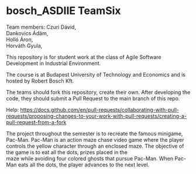 # bosch_ASDIIE TeamSix
Team members:
Czuri Dávid,  
Dankovics Ádám,  
Holló Áron,  
Horváth Gyula,  


This repository is for student work at the class of Agile Software Development in Industrial Environment.

The course is at Budapest University of Technology and Economics and is hosted by Robert Bosch Kft.

The teams should fork this repository, create their own. After developing the code, they should submit a Pull Request to the main branch of this repo.

Help: https://docs.github.com/en/pull-requests/collaborating-with-pull-requests/proposing-changes-to-your-work-with-pull-requests/creating-a-pull-request-from-a-fork


The project throughout the semester is to recreate the famous minigame, Pac-Man. Pac-Man is an action maze chase video game where the player  
controls the yellow character through an enclosed maze. The objective of the game is to eat all the dots, prizes placed in the  
maze while avoiding four colored ghosts that pursue Pac-Man. When Pac-Man eats all the dots, the player advances to the next level.
